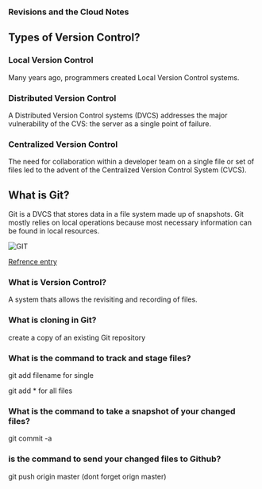 ### Revisions and the Cloud Notes


## Types of Version Control?

### Local Version Control
Many years ago, programmers created Local Version Control systems.

### Distributed Version Control
A Distributed Version Control systems (DVCS) addresses the major vulnerability of the CVS: the server as a single point of failure. 

### Centralized Version Control
The need for collaboration within a developer team on a single file or set of files led to the advent of the Centralized Version Control System (CVCS). 




## What is Git?

Git is a DVCS that stores data in a file system made up of snapshots. Git mostly relies on local operations because most necessary information can be found in local resources.


![GIT](https://blog.udemy.com/wp-content/uploads/2015/08/image066.png)

[Refrence entry](https://blog.udemy.com/git-tutorial-a-comprehensive-guide/)



### What is Version Control? 

A system thats allows the revisiting and recording of files.

### What is cloning in Git? 

create a copy of an existing Git repository

### What is the command to track and stage files? 

git add filename for single 

git add * for all files

### What is the command to take a snapshot of your changed files?

git commit -a

### is the command to send your changed files to Github?

git push origin master (dont forget orign master) 